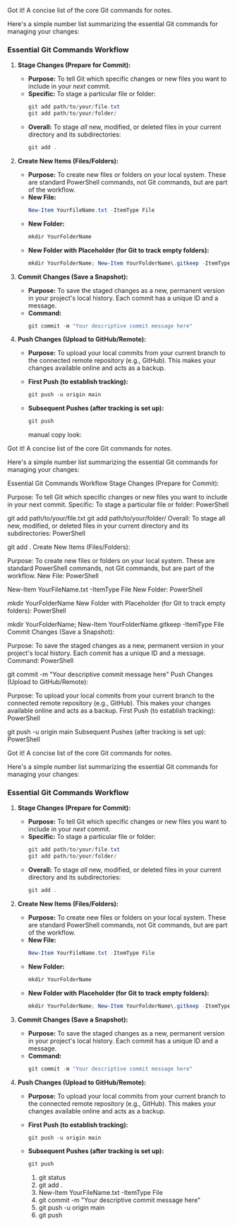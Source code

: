 Got it! A concise list of the core Git commands for notes.

Here's a simple number list summarizing the essential Git commands for managing your changes:

### Essential Git Commands Workflow

1.  **Stage Changes (Prepare for Commit):**
    * **Purpose:** To tell Git which specific changes or new files you want to include in your *next* commit.
    * **Specific:** To stage a particular file or folder:
        ```powershell
        git add path/to/your/file.txt
        git add path/to/your/folder/
        ```
    * **Overall:** To stage *all* new, modified, or deleted files in your current directory and its subdirectories:
        ```powershell
        git add .
        ```

2.  **Create New Items (Files/Folders):**
    * **Purpose:** To create new files or folders on your local system. These are standard PowerShell commands, not Git commands, but are part of the workflow.
    * **New File:**
        ```powershell
        New-Item YourFileName.txt -ItemType File
        ```
    * **New Folder:**
        ```powershell
        mkdir YourFolderName
        ```
    * **New Folder with Placeholder (for Git to track empty folders):**
        ```powershell
        mkdir YourFolderName; New-Item YourFolderName\.gitkeep -ItemType File
        ```

3.  **Commit Changes (Save a Snapshot):**
    * **Purpose:** To save the staged changes as a new, permanent version in your project's local history. Each commit has a unique ID and a message.
    * **Command:**
        ```powershell
        git commit -m "Your descriptive commit message here"
        ```

4.  **Push Changes (Upload to GitHub/Remote):**
    * **Purpose:** To upload your local commits from your current branch to the connected remote repository (e.g., GitHub). This makes your changes available online and acts as a backup.
    * **First Push (to establish tracking):**
        ```powershell
        git push -u origin main
        ```
    * **Subsequent Pushes (after tracking is set up):**
        ```powershell
        git push
        ```

        manual copy look: 



Got it! A concise list of the core Git commands for notes.

Here's a simple number list summarizing the essential Git commands for managing your changes:

Essential Git Commands Workflow
Stage Changes (Prepare for Commit):

Purpose: To tell Git which specific changes or new files you want to include in your next commit.
Specific: To stage a particular file or folder:
PowerShell

git add path/to/your/file.txt
git add path/to/your/folder/
Overall: To stage all new, modified, or deleted files in your current directory and its subdirectories:
PowerShell

git add .
Create New Items (Files/Folders):

Purpose: To create new files or folders on your local system. These are standard PowerShell commands, not Git commands, but are part of the workflow.
New File:
PowerShell

New-Item YourFileName.txt -ItemType File
New Folder:
PowerShell

mkdir YourFolderName
New Folder with Placeholder (for Git to track empty folders):
PowerShell

mkdir YourFolderName; New-Item YourFolderName\.gitkeep -ItemType File
Commit Changes (Save a Snapshot):

Purpose: To save the staged changes as a new, permanent version in your project's local history. Each commit has a unique ID and a message.
Command:
PowerShell

git commit -m "Your descriptive commit message here"
Push Changes (Upload to GitHub/Remote):

Purpose: To upload your local commits from your current branch to the connected remote repository (e.g., GitHub). This makes your changes available online and acts as a backup.
First Push (to establish tracking):
PowerShell

git push -u origin main
Subsequent Pushes (after tracking is set up):
PowerShell

Got it! A concise list of the core Git commands for notes.

Here's a simple number list summarizing the essential Git commands for managing your changes:

### Essential Git Commands Workflow

1.  **Stage Changes (Prepare for Commit):**
    * **Purpose:** To tell Git which specific changes or new files you want to include in your *next* commit.
    * **Specific:** To stage a particular file or folder:
        ```powershell
        git add path/to/your/file.txt
        git add path/to/your/folder/
        ```
    * **Overall:** To stage *all* new, modified, or deleted files in your current directory and its subdirectories:
        ```powershell
        git add .
        ```

2.  **Create New Items (Files/Folders):**
    * **Purpose:** To create new files or folders on your local system. These are standard PowerShell commands, not Git commands, but are part of the workflow.
    * **New File:**
        ```powershell
        New-Item YourFileName.txt -ItemType File
        ```
    * **New Folder:**
        ```powershell
        mkdir YourFolderName
        ```
    * **New Folder with Placeholder (for Git to track empty folders):**
        ```powershell
        mkdir YourFolderName; New-Item YourFolderName\.gitkeep -ItemType File
        ```

3.  **Commit Changes (Save a Snapshot):**
    * **Purpose:** To save the staged changes as a new, permanent version in your project's local history. Each commit has a unique ID and a message.
    * **Command:**
        ```powershell
        git commit -m "Your descriptive commit message here"
        ```

4.  **Push Changes (Upload to GitHub/Remote):**
    * **Purpose:** To upload your local commits from your current branch to the connected remote repository (e.g., GitHub). This makes your changes available online and acts as a backup.
    * **First Push (to establish tracking):**
        ```powershell
        git push -u origin main
        ```
    * **Subsequent Pushes (after tracking is set up):**
        ```powershell
        git push
        ```

        1.  git status
        2.  git add .
        3.  New-Item YourFileName.txt -ItemType File
        4.  git commit -m "Your descriptive commit message here"
        5.  git push -u origin main
        6.  git push